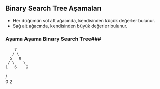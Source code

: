 ## Binary Search Tree Aşamaları
- Her düğümün sol alt ağacında, kendisinden küçük değerler bulunur.
- Sağ alt ağacında, kendisinden büyük değerler bulunur.

### Aşama Aşama Binary Search Tree###
        7
       / \
      5   8
     / \    \
    1   6    9
   / \
  0   2